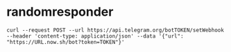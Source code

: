 # randomresponder

`curl --request POST --url https://api.telegram.org/botTOKEN/setWebhook --header 'content-type: application/json' --data '{"url": "https://URL.now.sh/bot?token=TOKEN"}'`
